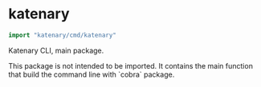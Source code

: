 <!-- Code generated by gomarkdoc. DO NOT EDIT -->

# katenary

```go
import "katenary/cmd/katenary"
```

Katenary CLI, main package.

This package is not intended to be imported. It contains the main function that build the command line with \`cobra\` package.

